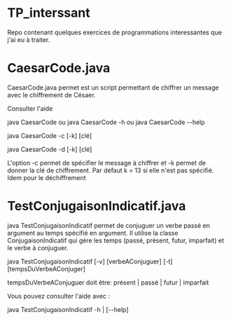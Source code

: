 # TP_interssant
Repo contenant quelques exercices de programmations interessantes que j'ai eu à traiter.

# CaesarCode.java

CaesarCode.java permet est un script permettant de chiffrer un message avec le chiffrement de Césaer.

Consulter l'aide

java CaesarCode ou java CaesarCode -h ou java CaesarCode --help

java CaesarCode -c <messageAChiffrer> [-k] [clé]
  
java CaesarCode -d <messageADechiffrer> [-k] [clé]

L'option -c permet de spécifier le message à chiffrer et -k permet de donner la clé de chiffrement. Par défaut k = 13 si elle n'est pas spécifié. Idem pour le déchiffrement

# TestConjugaisonIndicatif.java

java TestConjugaisonIndicatif permet de conjuguer un verbe passé en argument au temps spécifié en argument.
Il utilise la classe ConjugaisonIndicatif qui gére les temps (passé, présent, futur, imparfait) et le verbe à conjuguer.

java TestConjugaisonIndicatif [-v] [verbeAConjuguer] [-t] [tempsDuVerbeAConjuger]

tempsDuVerbeAConjuguer doit être: présent | passé | futur | imparfait

Vous pouvez consulter l'aide avec :

java TestConjugaisonIndicatif -h | [--help]
